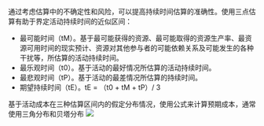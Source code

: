通过考虑估算中的不确定性和风险，可以提高持续时间估算的准确性。使用三点估算有助于界定活动持续时间的近似区间：
+ 最可能时间（tM）。基于最可能获得的资源、最可能取得的资源生产率、最资源可用时间的现实预计、资源对其他参与者的可能依赖关系及可能发生的各种干扰等，所估算的活动持续时间。
+ 最乐观时间（t0）。基于活动的最好情况所估算的活动持续时间。
+ 最悲观时间（tP）。基于活动的最差情况所估算的持续时间。
+ 期望持续时间（tE）。tE = （t0 + tM + tP）/ 3

基于活动成本在三种估算区间内的假定分布情况，使用公式来计算预期成本，通常使用三角分布和贝塔分布
![](https://raw.githubusercontent.com/a812305914/PMP/main/img/202210100030231.png)
